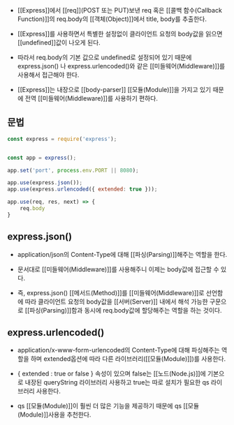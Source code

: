 - [[Express]]에서 [[req]](POST 또는 PUT)보낸 req 혹은 [[콜백 함수(Callback Function)]]의 req.body의 [[객체(Object)]]에서 title, body를 추출한다.

- [[Express]]를 사용하면서 특별한 설정없이 클라이언트 요청의 body값을 읽으면 [[undefined]]값이 나오게 된다.
- 따라서 req.body의 기본 값으로 undefined로 설정되어 있기 때문에 express.json() 나 express.urlencoded()와 같은 [[미들웨어(Middleware)]]를 사용해서 접근해야 한다.

- [[Express]]는 내장으로 [[body-parser]] [[모듈(Module)]]을 가지고 있기 때문에 전역 [[미들웨어(Middleware)]]를 사용하기 편하다.


## 문법

```js
const express = require('express');


const app = express();

app.set('port', process.env.PORT || 8080);

app.use(express.json());
app.use(express.urlencoded({ extended: true }));

app.use(req, res, next) => {
	req.body
}
```


## express.json()

- application/json의 Content-Type에 대해 [[파싱(Parsing)]]해주는 역할을 한다.
- 문서대로 [[미들웨어(Middleware)]]를 사용해주니 이제는 body값에 접근할 수 있다.

- 즉, express.json() [[메서드(Method)]]를 [[미들웨어(Middleware)]]로 선언함에 따라 클라이언트 요청의 body값을 [[서버(Server)]] 내에서 해석 가능한 구문으로 [[파싱(Parsing)]]함과 동시에 req.body값에 할당해주는 역할을 하는 것이다.

## express.urlencoded()

- application/x-www-form-urlencoded의 Content-Type에 대해 파싱해주는 역할을 하며 extended옵션에 따라 다른 라이브러리([[모듈(Module)]])를 사용한다.

-  { extended : true or false } 속성이 있으며 false는 [[노드(Node.js)]]에 기본으로 내장된 queryString 라이브러리 사용하고 true는 따로 설치가 필요한 qs 라이브러리 사용한다.
- qs [[모듈(Module)]]이 훨씬 더 많은 기능을 제공하기 때문에 qs [[모듈(Module)]]사용을 추천한다.